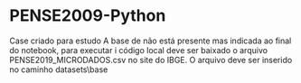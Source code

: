 # PENSE2009-Python
 Case criado para estudo
A base de não está presente mas indicada ao final do notebook, para executar i código local deve ser baixado o arquivo PENSE2019_MICRODADOS.csv no site do IBGE.
O arquivo deve ser inserido no caminho datasets\base
